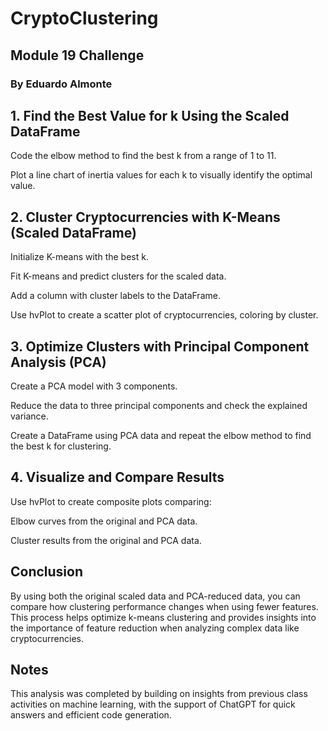 # CryptoClustering
## Module 19 Challenge
### By Eduardo Almonte

## 1. Find the Best Value for k Using the Scaled DataFrame
Code the elbow method to find the best k from a range of 1 to 11.

Plot a line chart of inertia values for each k to visually identify the optimal value.

## 2. Cluster Cryptocurrencies with K-Means (Scaled DataFrame)
Initialize K-means with the best k.

Fit K-means and predict clusters for the scaled data.

Add a column with cluster labels to the DataFrame.

Use hvPlot to create a scatter plot of cryptocurrencies, coloring by cluster.

## 3. Optimize Clusters with Principal Component Analysis (PCA)
Create a PCA model with 3 components.

Reduce the data to three principal components and check the explained variance.

Create a DataFrame using PCA data and repeat the elbow method to find the best k for clustering.

## 4. Visualize and Compare Results
Use hvPlot to create composite plots comparing:

Elbow curves from the original and PCA data.

Cluster results from the original and PCA data.

## Conclusion
By using both the original scaled data and PCA-reduced data, you can compare how clustering performance changes when using fewer features. This process helps optimize k-means clustering and provides insights into the importance of feature reduction when analyzing complex data like cryptocurrencies.

## Notes
This analysis was completed by building on insights from previous class activities on machine learning, with the support of ChatGPT for quick answers and efficient code generation.
